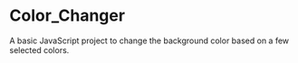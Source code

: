 # Color_Changer
A basic JavaScript project to change the background color based on a few selected colors.
